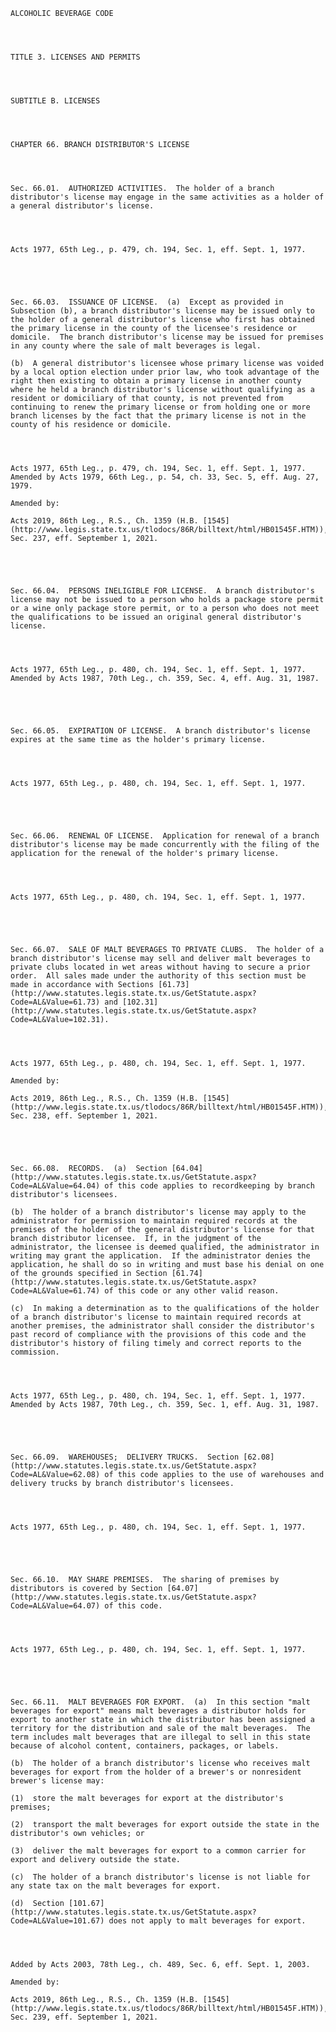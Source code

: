 ﻿
    
    
    	
    					
    
    
    ALCOHOLIC BEVERAGE CODE
    
      
    
    
    TITLE 3. LICENSES AND PERMITS
    
      
    
    
    SUBTITLE B. LICENSES
    
      
    
    
    CHAPTER 66. BRANCH DISTRIBUTOR'S LICENSE
    
      
    
    
    Sec. 66.01.  AUTHORIZED ACTIVITIES.  The holder of a branch distributor's license may engage in the same activities as a holder of a general distributor's license.
    
    
    
    
    Acts 1977, 65th Leg., p. 479, ch. 194, Sec. 1, eff. Sept. 1, 1977.
    
    
    
    
    
    Sec. 66.03.  ISSUANCE OF LICENSE.  (a)  Except as provided in Subsection (b), a branch distributor's license may be issued only to the holder of a general distributor's license who first has obtained the primary license in the county of the licensee's residence or domicile.  The branch distributor's license may be issued for premises in any county where the sale of malt beverages is legal.
    
    (b)  A general distributor's licensee whose primary license was voided by a local option election under prior law, who took advantage of the right then existing to obtain a primary license in another county where he held a branch distributor's license without qualifying as a resident or domiciliary of that county, is not prevented from continuing to renew the primary license or from holding one or more branch licenses by the fact that the primary license is not in the county of his residence or domicile.
    
    
    
    
    Acts 1977, 65th Leg., p. 479, ch. 194, Sec. 1, eff. Sept. 1, 1977.  Amended by Acts 1979, 66th Leg., p. 54, ch. 33, Sec. 5, eff. Aug. 27, 1979.
    
    Amended by: 
    
    Acts 2019, 86th Leg., R.S., Ch. 1359 (H.B. [1545](http://www.legis.state.tx.us/tlodocs/86R/billtext/html/HB01545F.HTM)), Sec. 237, eff. September 1, 2021.
    
    
    
    
    
    Sec. 66.04.  PERSONS INELIGIBLE FOR LICENSE.  A branch distributor's license may not be issued to a person who holds a package store permit or a wine only package store permit, or to a person who does not meet the qualifications to be issued an original general distributor's license.
    
    
    
    
    Acts 1977, 65th Leg., p. 480, ch. 194, Sec. 1, eff. Sept. 1, 1977.  Amended by Acts 1987, 70th Leg., ch. 359, Sec. 4, eff. Aug. 31, 1987.
    
    
    
    
    
    Sec. 66.05.  EXPIRATION OF LICENSE.  A branch distributor's license expires at the same time as the holder's primary license.
    
    
    
    
    Acts 1977, 65th Leg., p. 480, ch. 194, Sec. 1, eff. Sept. 1, 1977.
    
    
    
    
    
    Sec. 66.06.  RENEWAL OF LICENSE.  Application for renewal of a branch distributor's license may be made concurrently with the filing of the application for the renewal of the holder's primary license.
    
    
    
    
    Acts 1977, 65th Leg., p. 480, ch. 194, Sec. 1, eff. Sept. 1, 1977.
    
    
    
    
    
    Sec. 66.07.  SALE OF MALT BEVERAGES TO PRIVATE CLUBS.  The holder of a branch distributor's license may sell and deliver malt beverages to private clubs located in wet areas without having to secure a prior order.  All sales made under the authority of this section must be made in accordance with Sections [61.73](http://www.statutes.legis.state.tx.us/GetStatute.aspx?Code=AL&Value=61.73) and [102.31](http://www.statutes.legis.state.tx.us/GetStatute.aspx?Code=AL&Value=102.31).
    
    
    
    
    Acts 1977, 65th Leg., p. 480, ch. 194, Sec. 1, eff. Sept. 1, 1977.
    
    Amended by: 
    
    Acts 2019, 86th Leg., R.S., Ch. 1359 (H.B. [1545](http://www.legis.state.tx.us/tlodocs/86R/billtext/html/HB01545F.HTM)), Sec. 238, eff. September 1, 2021.
    
    
    
    
    
    Sec. 66.08.  RECORDS.  (a)  Section [64.04](http://www.statutes.legis.state.tx.us/GetStatute.aspx?Code=AL&Value=64.04) of this code applies to recordkeeping by branch distributor's licensees.
    
    (b)  The holder of a branch distributor's license may apply to the administrator for permission to maintain required records at the premises of the holder of the general distributor's license for that branch distributor licensee.  If, in the judgment of the administrator, the licensee is deemed qualified, the administrator in writing may grant the application.  If the administrator denies the application, he shall do so in writing and must base his denial on one of the grounds specified in Section [61.74](http://www.statutes.legis.state.tx.us/GetStatute.aspx?Code=AL&Value=61.74) of this code or any other valid reason.
    
    (c)  In making a determination as to the qualifications of the holder of a branch distributor's license to maintain required records at another premises, the administrator shall consider the distributor's past record of compliance with the provisions of this code and the distributor's history of filing timely and correct reports to the commission.
    
    
    
    
    Acts 1977, 65th Leg., p. 480, ch. 194, Sec. 1, eff. Sept. 1, 1977.  Amended by Acts 1987, 70th Leg., ch. 359, Sec. 1, eff. Aug. 31, 1987.
    
    
    
    
    
    Sec. 66.09.  WAREHOUSES;  DELIVERY TRUCKS.  Section [62.08](http://www.statutes.legis.state.tx.us/GetStatute.aspx?Code=AL&Value=62.08) of this code applies to the use of warehouses and delivery trucks by branch distributor's licensees.
    
    
    
    
    Acts 1977, 65th Leg., p. 480, ch. 194, Sec. 1, eff. Sept. 1, 1977.
    
    
    
    
    
    Sec. 66.10.  MAY SHARE PREMISES.  The sharing of premises by distributors is covered by Section [64.07](http://www.statutes.legis.state.tx.us/GetStatute.aspx?Code=AL&Value=64.07) of this code.
    
    
    
    
    Acts 1977, 65th Leg., p. 480, ch. 194, Sec. 1, eff. Sept. 1, 1977.
    
    
    
    
    
    Sec. 66.11.  MALT BEVERAGES FOR EXPORT.  (a)  In this section "malt beverages for export" means malt beverages a distributor holds for export to another state in which the distributor has been assigned a territory for the distribution and sale of the malt beverages.  The term includes malt beverages that are illegal to sell in this state because of alcohol content, containers, packages, or labels.
    
    (b)  The holder of a branch distributor's license who receives malt beverages for export from the holder of a brewer's or nonresident brewer's license may:
    
    (1)  store the malt beverages for export at the distributor's premises;
    
    (2)  transport the malt beverages for export outside the state in the distributor's own vehicles; or
    
    (3)  deliver the malt beverages for export to a common carrier for export and delivery outside the state.
    
    (c)  The holder of a branch distributor's license is not liable for any state tax on the malt beverages for export.
    
    (d)  Section [101.67](http://www.statutes.legis.state.tx.us/GetStatute.aspx?Code=AL&Value=101.67) does not apply to malt beverages for export.
    
    
    
    
    Added by Acts 2003, 78th Leg., ch. 489, Sec. 6, eff. Sept. 1, 2003.
    
    Amended by: 
    
    Acts 2019, 86th Leg., R.S., Ch. 1359 (H.B. [1545](http://www.legis.state.tx.us/tlodocs/86R/billtext/html/HB01545F.HTM)), Sec. 239, eff. September 1, 2021.
    
    
    
    
    				
